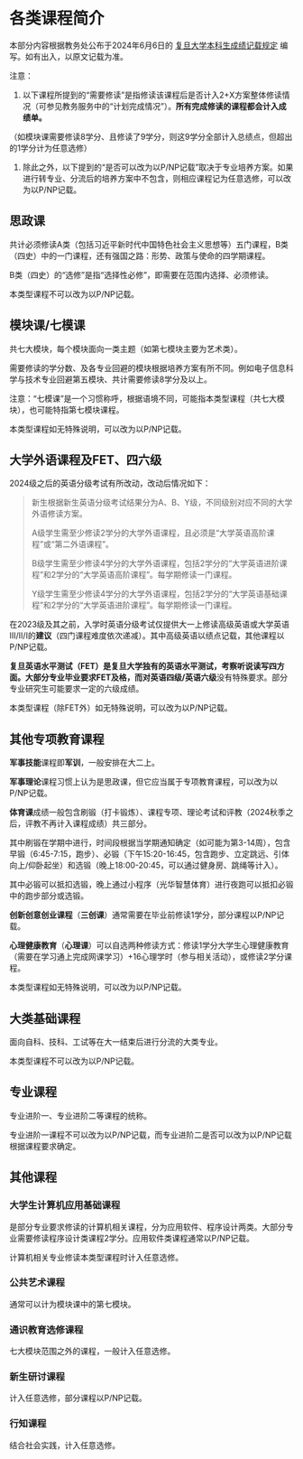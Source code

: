 # 各类课程简介

本部分内容根据教务处公布于2024年6月6日的 [复旦大学本科生成绩记载规定](https://jwc.fudan.edu.cn/61/ef/c27268a680431/page.psp) 编写。如有出入，以原文记载为准。

注意：

1. 以下课程所提到的“需要修读”是指修读该课程后是否计入2+X方案整体修读情况（可参见教务服务中的“计划完成情况”）。**所有完成修读的课程都会计入成绩单。**

（如模块课需要修读8学分、且修读了9学分，则这9学分全部计入总绩点，但超出的1学分计为任意选修）

1. 除此之外，以下提到的“是否可以改为以P/NP记载”取决于专业培养方案。如果进行转专业、分流后的培养方案中不包含，则相应课程记为任意选修，可以改为以P/NP记载。

## 思政课

共计必须修读A类（包括习近平新时代中国特色社会主义思想等）五门课程，B类（四史）中的一门课程，还有强国之路：形势、政策与使命的四学期课程。

B类（四史）的“选修”是指“选择性必修”，即需要在范围内选择、必须修读。

本类型课程不可以改为以P/NP记载。

## 模块课/七模课

共七大模块，每个模块面向一类主题（如第七模块主要为艺术类）。

需要修读的学分数、及各专业回避的模块根据培养方案有所不同。例如电子信息科学与技术专业回避第五模块、共计需要修读8学分及以上。

注意：“七模课”是一个习惯称呼，根据语境不同，可能指本类型课程（共七大模块），也可能特指第七模块课程。

本类型课程如无特殊说明，可以改为以P/NP记载。

## 大学外语课程及FET、四六级

2024级之后的英语分级考试有所改动，改动后情况如下：

> 新生根据新生英语分级考试结果分为A、B、Y级，不同级别对应不同的大学外语修读方案。
>
> A级学生需至少修读2学分的大学外语课程，且必须是“大学英语高阶课程”或“第二外语课程”。
>
> B级学生需至少修读4学分的大学外语课程，包括2学分的“大学英语进阶课程”和2学分的“大学英语高阶课程”。每学期修读一门课程。
>
> Y级学生需至少修读4学分的大学外语课程，包括2学分的“大学英语基础课程”和2学分的“大学英语进阶课程”。每学期修读一门课程。

在2023级及其之前，入学时英语分级考试仅提供大一上修读高级英语或大学英语III/II/I的**建议**（四门课程难度依次递减）。其中高级英语以绩点记载，其他课程以P/NP记载。

**复旦英语水平测试（FET）**是复旦大学独有的英语水平测试，考察听说读写四方面。大部分专业毕业要求FET及格，而对**英语四级/英语六级**没有特殊要求。部分专业研究生可能要求一定的六级成绩。

本类型课程（除FET外）如无特殊说明，可以改为以P/NP记载。

## 其他专项教育课程

**军事技能**课程即**军训**，一般安排在大二上。

**军事理论**课程习惯上认为是思政课，但它应当属于专项教育课程，可以改为以P/NP记载。

**体育课**成绩一般包含刷锻（打卡锻炼）、课程专项、理论考试和评教（2024秋季之后，评教不再计入课程成绩）共三部分。

其中刷锻在学期中进行，时间段根据当学期通知确定（如可能为第3-14周），包含早锻（6:45-7:15，跑步）、必锻（下午15:20-16:45，包含跑步、立定跳远、引体向上/仰卧起坐）和选锻（晚上18:00-20:45，可以通过健身房、跳绳等计入）。

其中必锻可以抵扣选锻，晚上通过小程序（光华智慧体育）进行夜跑可以抵扣必锻中的跑步部分或选锻。

**创新创意创业课程**（**三创课**）通常需要在毕业前修读1学分，部分课程以P/NP记载。

**心理健康教育**（**心理课**）可以自选两种修读方式：修读1学分大学生心理健康教育（需要在学习通上完成网课学习）+16心理学时（参与相关活动），或修读2学分课程。

本类型课程如无特殊说明，可以改为以P/NP记载。

## 大类基础课程

面向自科、技科、工试等在大一结束后进行分流的大类专业。

本类型课程不可以改为以P/NP记载。

## 专业课程

专业进阶一、专业进阶二等课程的统称。

专业进阶一课程不可以改为以P/NP记载，而专业进阶二是否可以改为以P/NP记载根据课程要求确定。

## 其他课程

### 大学生计算机应用基础课程

是部分专业要求修读的计算机相关课程，分为应用软件、程序设计两类。大部分专业需要修读程序设计类课程2学分。应用软件类课程通常以P/NP记载。

计算机相关专业修读本类型课程时计入任意选修。

### 公共艺术课程

通常可以计为模块课中的第七模块。

### 通识教育选修课程

七大模块范围之外的课程，一般计入任意选修。

### 新生研讨课程

计入任意选修，部分课程以P/NP记载。

### 行知课程

结合社会实践，计入任意选修。